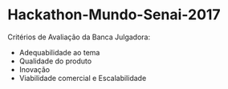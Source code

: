 # Hackathon-Mundo-Senai-2017
Critérios de Avaliação da Banca Julgadora:
- Adequabilidade ao tema
- Qualidade do produto
- Inovação
- Viabilidade comercial e Escalabilidade